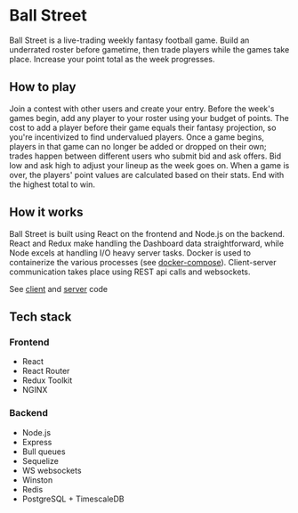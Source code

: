 # Ball Street

Ball Street is a live-trading weekly fantasy football game. Build an underrated roster before gametime, then trade players while the games take place. Increase your point total as the week progresses.

## How to play

Join a contest with other users and create your entry. Before the week's games begin, add any player to your roster using your budget of points. The cost to add a player before their game equals their fantasy projection, so you're incentivized to find undervalued players. Once a game begins, players in that game can no longer be added or dropped on their own; trades happen between different users who submit bid and ask offers. Bid low and ask high to adjust your lineup as the week goes on. When a game is over, the players' point values are calculated based on their stats. End with the highest total to win.

## How it works

Ball Street is built using React on the frontend and Node.js on the backend. React and Redux make handling the Dashboard data straightforward, while Node excels at handling I/O heavy server tasks. Docker is used to containerize the various processes (see [docker-compose](https://github.com/benb116/Ball-Street/blob/master/docker-compose.yml)). Client-server communication takes place using REST api calls and websockets.

See [client](https://github.com/benb116/Ball-Street/blob/master/client) and [server](https://github.com/benb116/Ball-Street/blob/master/server) code

## Tech stack

### Frontend
* React
* React Router
* Redux Toolkit
* NGINX

### Backend
* Node.js
* Express
* Bull queues
* Sequelize
* WS websockets
* Winston
* Redis
* PostgreSQL + TimescaleDB
